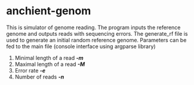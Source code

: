 # anchient-genom
This is simulator of genome reading.
 The program inputs the reference genome and outputs reads with sequencing errors.
 The generate_rf file is used to generate an initial random reference genome.
 Parameters can be fed to the main file (console interface using argparse library)

 1. Minimal length of a read ***-m***
 2. Maximal length of a read ***-M***
 3. Error rate ***-e***
 4. Number of reads ***-n***
